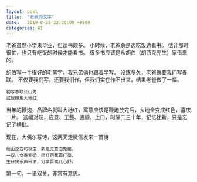 ```yaml
---
layout: post
title:  "老爸的文字"
date:   2019-8-25 22:00:00 +0800
categories: AI
---
```


老爸虽然小学未毕业，但读书颇多。
小时候，老爸总是边吃饭边看书。
估计那时很忙，也只有吃饭的时候才能看书。
很多书应该是从胡伯（胡西尧先生）家借来的。

胡伯写一手很好的毛笔字，我兄弟俩也跟着学写。
没练多久，老爸就要我们写春联。
不仅要我们写，还要我们作，但我们实在作不出来，结果老爸做了一幅。

    初写春联江山秀
    试放鞭炮大地红

当年的鞭炮，品牌名就叫大地红，寓意应该是鞭炮放完后，大地全变成红色，喜庆一片。
这幅对联，应景、工整、通顺、上口，时隔二三十年，记忆犹新，只是忘记了横批。


现在，大偶尔写诗，这两天走微信发来一首诗

    他山之石巧攻玉，新鬼无意旧鬼屈。
    一双儿女寄爹奶，雨打芭蕉霜打菊。
    生日快乐声带泪，分享蛋糕几心舒。

第一句，一语双关，非常有意思。
